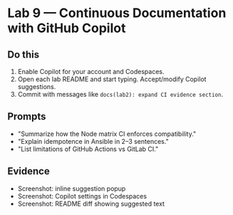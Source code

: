 # Lab 9 — Continuous Documentation with GitHub Copilot

## Do this
1) Enable Copilot for your account and Codespaces.
2) Open each lab README and start typing. Accept/modify Copilot suggestions.
3) Commit with messages like `docs(lab2): expand CI evidence section`.

## Prompts
- "Summarize how the Node matrix CI enforces compatibility."
- "Explain idempotence in Ansible in 2–3 sentences."
- "List limitations of GitHub Actions vs GitLab CI."

## Evidence
- Screenshot: inline suggestion popup
- Screenshot: Copilot settings in Codespaces
- Screenshot: README diff showing suggested text
